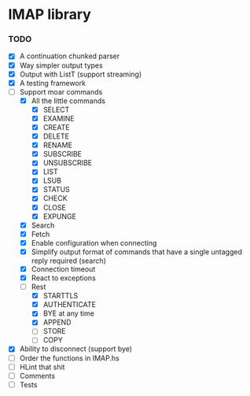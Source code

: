 # IMAP library

### TODO

- [x] A continuation chunked parser
- [x] Way simpler output types
- [x] Output with ListT (support streaming)
- [x] A testing framework
- [ ] Support moar commands
  - [x] All the little commands
    - [x] SELECT
    - [x] EXAMINE
    - [x] CREATE
    - [x] DELETE
    - [x] RENAME
    - [x] SUBSCRIBE
    - [x] UNSUBSCRIBE
    - [x] LIST
    - [x] LSUB
    - [x] STATUS
    - [x] CHECK
    - [x] CLOSE
    - [x] EXPUNGE
  - [x] Search
  - [x] Fetch
  - [x] Enable configuration when connecting
  - [x] Simplify output format of commands that have a single untagged reply required (search)
  - [x] Connection timeout
  - [x] React to exceptions
  - [ ] Rest
    - [x] STARTTLS
    - [x] AUTHENTICATE
    - [x] BYE at any time
    - [x] APPEND
    - [ ] STORE
    - [ ] COPY
- [x] Ability to disconnect (support bye)
- [ ] Order the functions in IMAP.hs
- [ ] HLint that shit
- [ ] Comments
- [ ] Tests
